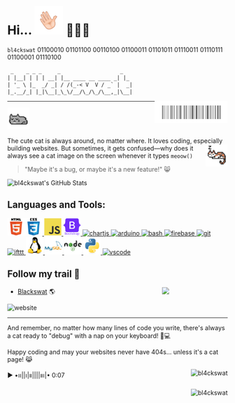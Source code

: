 # Hi... <img src="/hand.webp" width="65" /> 👨🏻‍💻


`bl4ckswat` 01100010 01101100 00110100 01100011 01101011 01110011 01110111 01100001 01110100
```
 _    _ _ _     _                   _   
| |__| | | | __| |__ ____ __ ____ _| |_ 
| '_ \ |_  _/ _| / /(_-< V  V / _` |  _|
|_.__/_| |_|\__|_\_\/__/\_/\_/\__,_|\__|
```
<img align="right" width="167" src="/barcode-bl4ckswat-t.png">

---

<img src="/blackcat.gif" width="50" alt="blackcat">

The cute cat is always around, no matter where. It loves coding, especially building websites. <img src="/cat2.gif" width="50" align="right" alt="bl4ckswat">But sometimes, it gets confused—why does it always see a cat image on the screen whenever it types `meoow()`

> "Maybe it's a bug, or maybe it's a new feature!" 😸


<img  alt="bl4ckswat's GitHub Stats" src="https://awesome-github-stats.azurewebsites.net/user-stats/bl4ckswat?cardType=octocat&theme=dark&preferLogin=false&Title=FFFFFF00&Background=DDDDDD00&Border=DDDDDD00&Ring=04CA1F&Text=8D8D8D" />

## Languages and Tools:
<p align="left"><a href="https://www.w3.org/html/" target="_blank" rel="noreferrer"> <img src="https://raw.githubusercontent.com/devicons/devicon/master/icons/html5/html5-original-wordmark.svg" alt="html5" width="40" height="40"/></a><a href="https://www.w3schools.com/css/" target="_blank" rel="noreferrer"><img src="https://raw.githubusercontent.com/devicons/devicon/master/icons/css3/css3-original-wordmark.svg" alt="css3" width="40" height="40"/> </a></a> <a href="https://developer.mozilla.org/en-US/docs/Web/JavaScript" target="_blank" rel="noreferrer"><img src="https://raw.githubusercontent.com/devicons/devicon/master/icons/javascript/javascript-original.svg" alt="javascript" width="40" height="40"/> </a><a href="https://getbootstrap.com" target="_blank" rel="noreferrer"> <img src="https://raw.githubusercontent.com/devicons/devicon/master/icons/bootstrap/bootstrap-plain-wordmark.svg" alt="bootstrap" width="40" height="40"/> </a> <a href="https://www.chartjs.org" target="_blank" rel="noreferrer"> <img src="https://www.chartjs.org/media/logo-title.svg" alt="chartjs" width="40" height="40"/> </a><a href="https://www.arduino.cc/" target="_blank" rel="noreferrer"> <img src="https://cdn.worldvectorlogo.com/logos/arduino-1.svg" alt="arduino" width="40" height="40"/> </a> <a href="https://www.gnu.org/software/bash/" target="_blank" rel="noreferrer"> <img src="https://www.vectorlogo.zone/logos/gnu_bash/gnu_bash-icon.svg" alt="bash" width="40" height="40"/> </a> <a href="https://firebase.google.com/" target="_blank" rel="noreferrer"> <img src="https://www.vectorlogo.zone/logos/firebase/firebase-icon.svg" alt="firebase" width="40" height="40"/> </a> <a href="https://git-scm.com/" target="_blank" rel="noreferrer"> <img src="https://www.vectorlogo.zone/logos/git-scm/git-scm-icon.svg" alt="git" width="40" height="40"/> </a> <a href="https://ifttt.com/" target="_blank" rel="noreferrer"> <img src="https://www.vectorlogo.zone/logos/ifttt/ifttt-ar21.svg" alt="ifttt" width="40" height="40"/> <a href="https://www.linux.org/" target="_blank" rel="noreferrer"> <img src="https://raw.githubusercontent.com/devicons/devicon/master/icons/linux/linux-original.svg" alt="linux" width="40" height="40"/> </a> <a href="https://www.mysql.com/" target="_blank" rel="noreferrer"> <img src="https://raw.githubusercontent.com/devicons/devicon/master/icons/mysql/mysql-original-wordmark.svg" alt="mysql" width="40" height="40"/> </a> <a href="https://nodejs.org" target="_blank" rel="noreferrer"> <img src="https://raw.githubusercontent.com/devicons/devicon/master/icons/nodejs/nodejs-original-wordmark.svg" alt="nodejs" width="40" height="40"/> </a> <a href="https://www.python.org" target="_blank" rel="noreferrer"> <img src="https://raw.githubusercontent.com/devicons/devicon/master/icons/python/python-original.svg" alt="python" width="40" height="40"/> </a> <a href="https://code.visualstudio.com/" target="_blank" rel="noreferrer"> <img src="https://cdn.jsdelivr.net/gh/devicons/devicon@latest/icons/vscode/vscode-original.svg" alt="vscode" width="40" height="40"/> </a> </p>

## Follow my trail 🐾
<img align="right" width="150" src="/bl4ckcat.gif">

- <a href="https://blackswat.my.id/">Blackswat</a> 🌎
<img src="https://img.shields.io/website?url=https%3A%2F%2Fblackswat.my.id%2F" alt="website"/>

---

And remember, no matter how many lines of code you write, there's always a cat ready to "debug" with a nap on your keyboard! 🐾💻

Happy coding and may your websites never have 404s... unless it's a cat page! 😹

▶︎ •၊၊||၊|။||||။‌‌‌‌‌၊|• 0:07 <img src="https://komarev.com/ghpvc/?username=bl4ckswat&label=Profile%20views&color=00aa00&style=flat" alt="bl4ckswat" align="right"/>

<img src="https://img.shields.io/github/stars/bl4ckswat" alt="bl4ckswat" align="right"/><a href="https://x.com/bl4ckswat" target="_blank">




